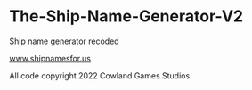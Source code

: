 # The-Ship-Name-Generator-V2
Ship name generator recoded

www.shipnamesfor.us

All code copyright 2022 Cowland Games Studios.